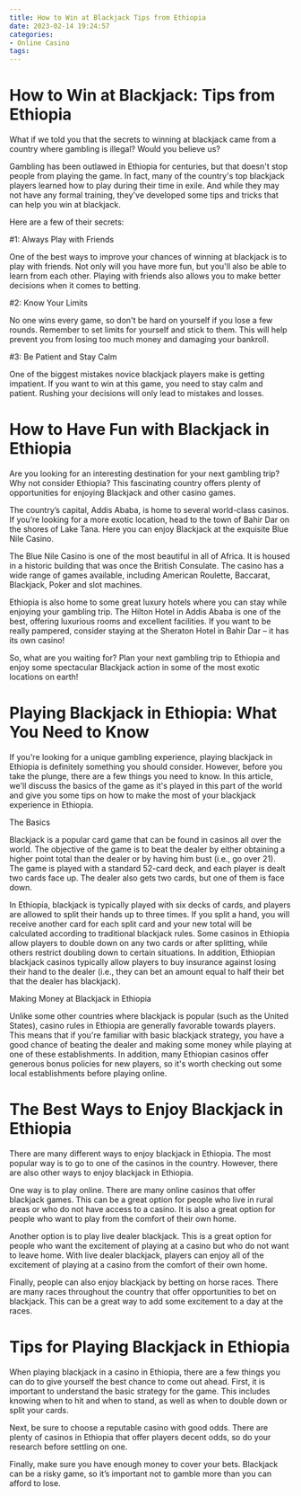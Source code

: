 ```yaml
---
title: How to Win at Blackjack Tips from Ethiopia
date: 2023-02-14 19:24:57
categories:
- Online Casino
tags:
---
```



#  How to Win at Blackjack: Tips from Ethiopia

What if we told you that the secrets to winning at blackjack came from a country where gambling is illegal? Would you believe us?

Gambling has been outlawed in Ethiopia for centuries, but that doesn't stop people from playing the game. In fact, many of the country's top blackjack players learned how to play during their time in exile. And while they may not have any formal training, they've developed some tips and tricks that can help you win at blackjack.

Here are a few of their secrets:

#1: Always Play with Friends

One of the best ways to improve your chances of winning at blackjack is to play with friends. Not only will you have more fun, but you'll also be able to learn from each other. Playing with friends also allows you to make better decisions when it comes to betting.

#2: Know Your Limits

No one wins every game, so don't be hard on yourself if you lose a few rounds. Remember to set limits for yourself and stick to them. This will help prevent you from losing too much money and damaging your bankroll.

#3: Be Patient and Stay Calm

One of the biggest mistakes novice blackjack players make is getting impatient. If you want to win at this game, you need to stay calm and patient. Rushing your decisions will only lead to mistakes and losses.

#  How to Have Fun with Blackjack in Ethiopia

Are you looking for an interesting destination for your next gambling trip? Why not consider Ethiopia? This fascinating country offers plenty of opportunities for enjoying Blackjack and other casino games.

The country’s capital, Addis Ababa, is home to several world-class casinos. If you’re looking for a more exotic location, head to the town of Bahir Dar on the shores of Lake Tana. Here you can enjoy Blackjack at the exquisite Blue Nile Casino.

The Blue Nile Casino is one of the most beautiful in all of Africa. It is housed in a historic building that was once the British Consulate. The casino has a wide range of games available, including American Roulette, Baccarat, Blackjack, Poker and slot machines.

Ethiopia is also home to some great luxury hotels where you can stay while enjoying your gambling trip. The Hilton Hotel in Addis Ababa is one of the best, offering luxurious rooms and excellent facilities. If you want to be really pampered, consider staying at the Sheraton Hotel in Bahir Dar – it has its own casino!

So, what are you waiting for? Plan your next gambling trip to Ethiopia and enjoy some spectacular Blackjack action in some of the most exotic locations on earth!

#  Playing Blackjack in Ethiopia: What You Need to Know

If you're looking for a unique gambling experience, playing blackjack in Ethiopia is definitely something you should consider. However, before you take the plunge, there are a few things you need to know. In this article, we'll discuss the basics of the game as it's played in this part of the world and give you some tips on how to make the most of your blackjack experience in Ethiopia.

The Basics

Blackjack is a popular card game that can be found in casinos all over the world. The objective of the game is to beat the dealer by either obtaining a higher point total than the dealer or by having him bust (i.e., go over 21). The game is played with a standard 52-card deck, and each player is dealt two cards face up. The dealer also gets two cards, but one of them is face down.

In Ethiopia, blackjack is typically played with six decks of cards, and players are allowed to split their hands up to three times. If you split a hand, you will receive another card for each split card and your new total will be calculated according to traditional blackjack rules. Some casinos in Ethiopia allow players to double down on any two cards or after splitting, while others restrict doubling down to certain situations. In addition, Ethiopian blackjack casinos typically allow players to buy insurance against losing their hand to the dealer (i.e., they can bet an amount equal to half their bet that the dealer has blackjack).

Making Money at Blackjack in Ethiopia

Unlike some other countries where blackjack is popular (such as the United States), casino rules in Ethiopia are generally favorable towards players. This means that if you're familiar with basic blackjack strategy, you have a good chance of beating the dealer and making some money while playing at one of these establishments. In addition, many Ethiopian casinos offer generous bonus policies for new players, so it's worth checking out some local establishments before playing online.

#  The Best Ways to Enjoy Blackjack in Ethiopia

There are many different ways to enjoy blackjack in Ethiopia. The most popular way is to go to one of the casinos in the country. However, there are also other ways to enjoy blackjack in Ethiopia.

One way is to play online. There are many online casinos that offer blackjack games. This can be a great option for people who live in rural areas or who do not have access to a casino. It is also a great option for people who want to play from the comfort of their own home.

Another option is to play live dealer blackjack. This is a great option for people who want the excitement of playing at a casino but who do not want to leave home. With live dealer blackjack, players can enjoy all of the excitement of playing at a casino from the comfort of their own home.

Finally, people can also enjoy blackjack by betting on horse races. There are many races throughout the country that offer opportunities to bet on blackjack. This can be a great way to add some excitement to a day at the races.

#  Tips for Playing Blackjack in Ethiopia

When playing blackjack in a casino in Ethiopia, there are a few things you can do to give yourself the best chance to come out ahead. First, it is important to understand the basic strategy for the game. This includes knowing when to hit and when to stand, as well as when to double down or split your cards.

Next, be sure to choose a reputable casino with good odds. There are plenty of casinos in Ethiopia that offer players decent odds, so do your research before settling on one.

Finally, make sure you have enough money to cover your bets. Blackjack can be a risky game, so it’s important not to gamble more than you can afford to lose.
